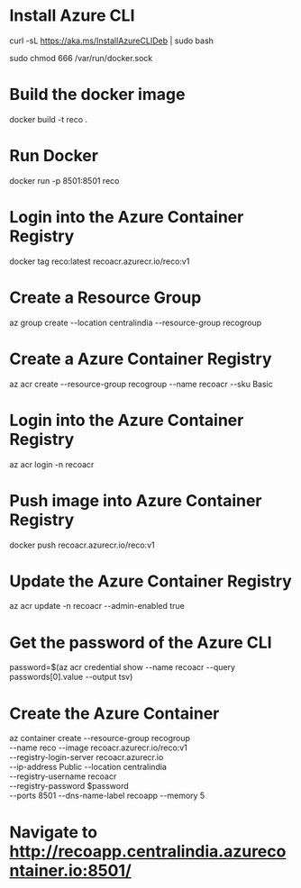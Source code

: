 # Install Azure CLI
curl -sL https://aka.ms/InstallAzureCLIDeb | sudo bash

sudo chmod 666 /var/run/docker.sock

# Build the docker image        
docker build -t reco .   

# Run Docker     
docker run -p 8501:8501 reco

# Login into the Azure Container Registry    
docker tag reco:latest recoacr.azurecr.io/reco:v1  

# Create a Resource Group          
az group create --location centralindia --resource-group recogroup 

# Create a Azure Container Registry    
az acr create --resource-group recogroup --name recoacr --sku Basic 

# Login into the Azure Container Registry     
az acr login -n recoacr   


# Push image into Azure Container Registry  
docker push recoacr.azurecr.io/reco:v1

# Update the  Azure Container Registry 
az acr update -n recoacr --admin-enabled true       

# Get the password of the Azure CLI   
password=$(az acr credential show --name recoacr --query passwords[0].value --output tsv)

# Create the Azure Container        
az container create  --resource-group recogroup  \
--name reco --image recoacr.azurecr.io/reco:v1  \
--registry-login-server recoacr.azurecr.io \
--ip-address Public  --location centralindia  \
--registry-username recoacr \
--registry-password $password  \
--ports 8501 --dns-name-label recoapp --memory 5

# Navigate to http://recoapp.centralindia.azurecontainer.io:8501/




